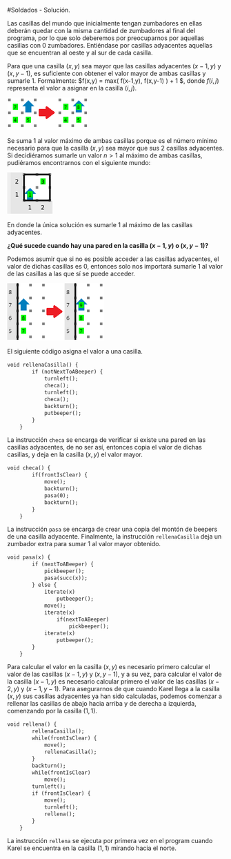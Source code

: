 #Soldados - Solución.

Las casillas del mundo que inicialmente tengan zumbadores en ellas deberán quedar con la misma cantidad de zumbadores al final del programa, por lo que solo deberemos por preocuparnos por aquellas casillas con 0 zumbadores. Entiéndase por casillas adyacentes aquellas que se encuentran al oeste y al sur de cada casilla.

Para que una casilla $(x,y)$ sea mayor que las casillas adyacentes $(x-1,y)$ y $(x,y-1)$, es suficiente con obtener el valor mayor de ambas casillas y sumarle 1. Formalmente: $f(x,y) = max( f(x-1,y), f(x,y-1) ) + 1 $, donde $f(i,j)$ representa el valor a asignar en la casilla $(i,j)$.

![1](1.png)

Se suma 1 al valor máximo de ambas casillas porque es el número mínimo necesario para que la casilla $(x,y)$ sea mayor que sus 2 casillas adyacentes. Si decidiéramos sumarle un valor $n > 1$ al máximo de ambas casillas, pudiéramos encontrarnos con el siguiente mundo:

![2](2.png)

En donde la única solución es sumarle 1 al máximo de las casillas adyacentes.

<b>¿Qué sucede cuando hay una pared en la casilla $(x-1,y)$ o $(x,y-1)$?</b>

Podemos asumir que si no es posible acceder a las casillas adyacentes, el valor de dichas casillas es 0, entonces solo nos importará sumarle 1 al valor de las casillas a las que sí se puede acceder.

![3](3.png)

El siguiente código asigna el valor a una casilla.

```
void rellenaCasilla() {
        if (notNextToABeeper) {
            turnleft();
            checa();
            turnleft();
            checa();
            backturn();
            putbeeper();
        }
    }
```

La instrucción ```checa``` se encarga de verificar si existe una pared en las casillas adyacentes, de no ser así, entonces copia el valor de dichas casillas, y deja en la casilla $(x,y)$ el valor mayor.

```
void checa() {
        if(frontIsClear) {
            move();
            backturn();
            pasa(0);
            backturn();
        }
    }
```

La instrucción ```pasa``` se encarga de crear una copia del montón de beepers de una casilla adyacente. Finalmente, la instrucción ```rellenaCasilla``` deja un zumbador extra para sumar 1 al valor mayor obtenido.

```
void pasa(x) {
        if (nextToABeeper) {
            pickbeeper();
            pasa(succ(x));
        } else {
            iterate(x)
                putbeeper();
            move();
            iterate(x)
                if(nextToABeeper)
                    pickbeeper();
            iterate(x)
                putbeeper();
        }
    }
```

Para calcular el valor en la casilla $(x,y)$ es necesario primero calcular el valor de las casillas $(x-1,y)$ y $(x,y-1)$, y a su vez, para calcular el valor de la casilla $(x-1,y)$ es necesario calcular primero el valor de las casillas $(x-2,y)$ y $(x-1,y-1)$. Para asegurarnos de que cuando Karel llega a la casilla $(x,y)$ sus casillas adyacentes ya han sido calculadas, podemos comenzar a rellenar las casillas de abajo hacia arriba y de derecha a izquierda, comenzando por la casilla $(1,1)$. 

```
void rellena() {
        rellenaCasilla();
        while(frontIsClear) {
            move();
            rellenaCasilla();
        }
        backturn();
        while(frontIsClear)
            move();
        turnleft();
        if (frontIsClear) {
            move();
            turnleft();
            rellena();
        }
    }
```

La instrucción ```rellena``` se ejecuta por primera vez en el program cuando Karel se encuentra en la casilla $(1,1)$ mirando hacia el norte.

